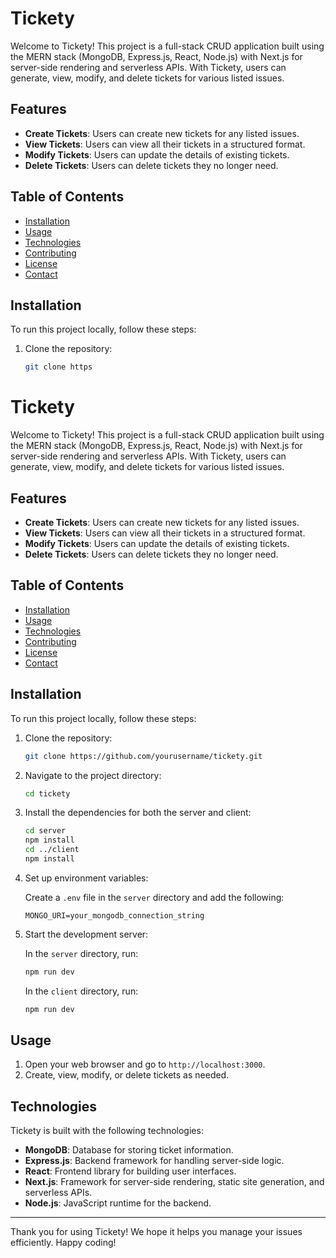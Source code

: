 # Tickety

Welcome to Tickety! This project is a full-stack CRUD application built using the MERN stack (MongoDB, Express.js, React, Node.js) with Next.js for server-side rendering and serverless APIs. With Tickety, users can generate, view, modify, and delete tickets for various listed issues.

## Features

- **Create Tickets**: Users can create new tickets for any listed issues.
- **View Tickets**: Users can view all their tickets in a structured format.
- **Modify Tickets**: Users can update the details of existing tickets.
- **Delete Tickets**: Users can delete tickets they no longer need.

## Table of Contents

- [Installation](#installation)
- [Usage](#usage)
- [Technologies](#technologies)
- [Contributing](#contributing)
- [License](#license)
- [Contact](#contact)

## Installation

To run this project locally, follow these steps:

1. Clone the repository:
    ```bash
    git clone https

# Tickety

Welcome to Tickety! This project is a full-stack CRUD application built using the MERN stack (MongoDB, Express.js, React, Node.js) with Next.js for server-side rendering and serverless APIs. With Tickety, users can generate, view, modify, and delete tickets for various listed issues.

## Features

- **Create Tickets**: Users can create new tickets for any listed issues.
- **View Tickets**: Users can view all their tickets in a structured format.
- **Modify Tickets**: Users can update the details of existing tickets.
- **Delete Tickets**: Users can delete tickets they no longer need.

## Table of Contents

- [Installation](#installation)
- [Usage](#usage)
- [Technologies](#technologies)
- [Contributing](#contributing)
- [License](#license)
- [Contact](#contact)

## Installation

To run this project locally, follow these steps:

1. Clone the repository:
    ```bash
    git clone https://github.com/yourusername/tickety.git
    ```
2. Navigate to the project directory:
    ```bash
    cd tickety
    ```
3. Install the dependencies for both the server and client:
    ```bash
    cd server
    npm install
    cd ../client
    npm install
    ```
4. Set up environment variables:

    Create a `.env` file in the `server` directory and add the following:
    ```
    MONGO_URI=your_mongodb_connection_string
    ```

5. Start the development server:

    In the `server` directory, run:
    ```bash
    npm run dev
    ```

    In the `client` directory, run:
    ```bash
    npm run dev
    ```

## Usage

1. Open your web browser and go to `http://localhost:3000`.
2. Create, view, modify, or delete tickets as needed.

## Technologies

Tickety is built with the following technologies:

- **MongoDB**: Database for storing ticket information.
- **Express.js**: Backend framework for handling server-side logic.
- **React**: Frontend library for building user interfaces.
- **Next.js**: Framework for server-side rendering, static site generation, and serverless APIs.
- **Node.js**: JavaScript runtime for the backend.


---

Thank you for using Tickety! We hope it helps you manage your issues efficiently. Happy coding!
